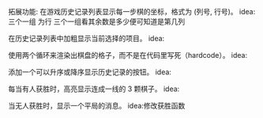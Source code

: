 拓展功能:
在游戏历史记录列表显示每一步棋的坐标，格式为 (列号, 行号)。
idea:三个一组 为行 三个一组看其余数是多少便可知道是第几列

在历史记录列表中加粗显示当前选择的项目。
idea:

使用两个循环来渲染出棋盘的格子，而不是在代码里写死（hardcode）。
idea:

添加一个可以升序或降序显示历史记录的按钮。
idea:

每当有人获胜时，高亮显示连成一线的 3 颗棋子。
idea:

当无人获胜时，显示一个平局的消息。
idea:修改获胜函数

